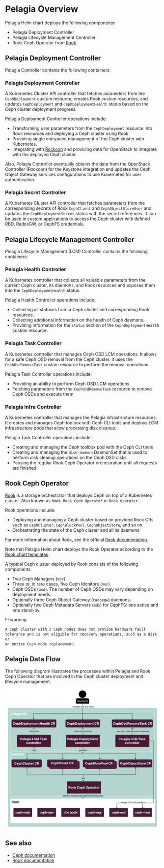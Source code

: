 # Pelagia Overview

Pelagia Helm chart deploys the following components:

- Pelagia Deployment Controller
- Pelagia Lifecycle Management Controller
- Rook Ceph Operator from [Rook](https://github.com/rook/rook).

## Pelagia Deployment Controller

Pelagia Controller contains the following containers:

### Pelagia Deployment Controller

A Kubernetes Cluster API controller that fetches parameters from the `CephDeployment` custom resource,
creates Rook custom resources, and updates `CephDeployment` and `CephDeploymentHealth` status
based on the Ceph cluster deployment progress.

Pelagia Deployment Controller operations include:

- Transforming user parameters from the `CephDeployment` resource into Rook resources
  and deploying a Ceph cluster using Rook.
- Providing single entrypoint management of the Ceph cluster with Kubernetes.
- Integrating with [Rockoon](https://github.com/Mirantis/rockoon) and providing data for OpenStack
  to integrate with the deployed Ceph cluster.

Also, Pelagia Controller eventually obtains the data from the OpenStack Controller
(Rockoon) for the Keystone integration and updates the Ceph Object Gateway
services configurations to use Kubernetes for user authentication.

### Pelagia Secret Controller

A Kubernetes Cluster API controller that fetches parameters from the corresponding secrets of Rook `CephClient` and `CephObjectStoreUser` and updates the `CephDeploymentSecret` status with the secret references. It can be used
in custom applications to access the Ceph cluster with defined RBD, RadosGW, or CephFS credentials.

## Pelagia Lifecycle Management Controller

Pelagia Lifecycle Management (LCM) Controller contains the following containers:

### Pelagia Health Controller

A Kubernetes controller that collects all valuable parameters from the current
Ceph cluster, its daemons, and Rook resources and exposes them into the
`CephDeploymentHealth` status.

Pelagia Health Controller operations include:

- Collecting all statuses from a Ceph cluster and corresponding Rook resources.
- Collecting additional information on the health of Ceph daemons.
- Providing information for the `status` section of the `CephDeploymentHealth`
  custom resource.

### Pelagia Task Controller

A Kubernetes controller that manages Ceph OSD LCM operations. It
allows for a safe Ceph OSD removal from the Ceph cluster. It uses the
`CephOsdRemoveTask` custom resource to perform the removal operations.

Pelagia Task Controller operations include:

- Providing an ability to perform Ceph OSD LCM operations
- Fetching parameters from the `CephOsdRemoveTask` resource to remove Ceph OSDs and execute them

### Pelagia Infra Controller

A Kubernetes controller that manages the Pelagia infrastructure resources.
It creates and manages Ceph toolbox with Ceph CLI tools and deploys LCM infrastructure
pods that allow processing disk cleanup.

Pelagia Task Controller operations include:

- Creating and managing the Ceph toolbox pod with the Ceph CLI tools
- Creating and managing the `disk-daemon` DaemonSet that is used to perform disk cleanup
  operations on the Ceph OSD disks
- Pausing the regular Rook Ceph Operator orchestration until all requests are finished

## Rook Ceph Operator

[Rook](https://github.com/rook/rook) is a storage orchestrator that deploys Ceph on top of a Kubernetes cluster. Also
known as `Rook`, `Rook Ceph Operator` or `Rook Operator`.

Rook operations include:

- Deploying and managing a Ceph cluster based on provided Rook CRs such as
  `CephCluster`, `CephBlockPool`, `CephObjectStore`, and so on
- Orchestrating the state of the Ceph cluster and all its daemons

For more information about Rook, see the official
[Rook documentation](https://rook.github.io/docs/rook/latest-release/Getting-Started/intro/).

Note that Pelagia Helm chart deploys the Rook Operator
according to the [Rook chart templates](https://github.com/rook/rook/tree/master/deploy/charts/rook-ceph).

A typical Ceph cluster deployed by Rook consists of the following components:

- Two Ceph Managers (`mgr`).
- Three or, in rare cases, five Ceph Monitors (`mon`).
- Ceph OSDs (`osd`). The number of Ceph OSDs may vary depending on deployment needs.
- Optionally three Ceph Object Gateway (`radosgw`) daemons.
- Optionally two Ceph Metadata Servers (`mds`) for CephFS: one active and one stand-by.

!!! warning

    A Ceph cluster with 3 Ceph nodes does not provide hardware fault
    tolerance and is not eligible for recovery operations, such as a disk or
    an entire Ceph node replacement.

## Pelagia Data Flow

The following diagram illustrates the processes within Pelagia and Rook Ceph Operator
that are involved in the Ceph cluster deployment and lifecycle management:

<img src="assets/overview.svg" alt="drawing"/>


## See also

- [Ceph documentation](https://docs.ceph.com/docs/master/)
- [Rook documentation](https://rook.github.io/docs/rook/latest-release/Getting-Started/intro/)
